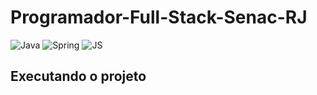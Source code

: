 # Programador-Full-Stack-Senac-RJ


![Java](https://img.shields.io/badge/java-%23ED8B00.svg?style=for-the-badge&logo=openjdk&logoColor=white)
![Spring](https://img.shields.io/badge/spring-%236DB33F.svg?style=for-the-badge&logo=spring&logoColor=white)
![JS](https://img.shields.io/badge/logo-javascript-blue?logo=javascript)


## Executando o projeto

